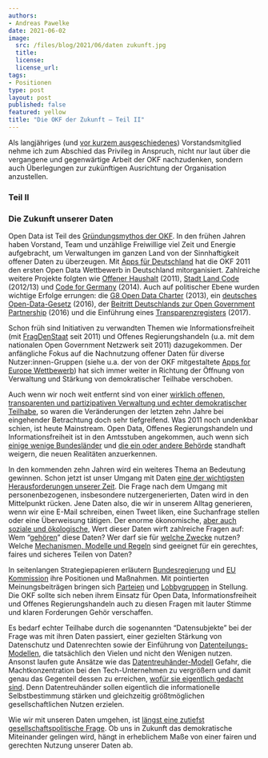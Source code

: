 ```yaml
---
authors:
- Andreas Pawelke
date: 2021-06-02
image:
  src: /files/blog/2021/06/daten zukunft.jpg
  title:
  license:
  license_url:
tags:
- Positionen
type: post
layout: post
published: false
featured: yellow
title: "Die OKF der Zukunft – Teil II"
---
```

Als langjähriges (und [vor kurzem ausgeschiedenes](https://okfn.de/blog/2021/03/okf-vorstandswechsel/)) Vorstandsmitglied nehme ich zum Abschied das Privileg in Anspruch, nicht nur laut über die vergangene und gegenwärtige Arbeit der OKF nachzudenken, sondern auch Überlegungen zur zukünftigen Ausrichtung der Organisation anzustellen.

### Teil II

### Die Zukunft unserer Daten

Open Data ist Teil des [Gründungsmythos der OKF](https://okfn.de/blog/2021/02/okf-10jahre-interview-dd/). In den frühen Jahren haben Vorstand, Team und unzählige Freiwillige viel Zeit und Energie aufgebracht, um Verwaltungen im ganzen Land von der Sinnhaftigkeit offener Daten zu überzeugen. Mit [Apps für Deutschland](https://blog.okfn.org/2011/11/08/apps-4-germany-contest-launched/) hat die OKF 2011 den ersten Open Data Wettbewerb in Deutschland mitorganisiert. Zahlreiche weitere Projekte folgten wie [Offener Haushalt](https://okfn.de/projekte/offenerhaushalt/) (2011), [Stadt Land Code](http://stadtlandcode.de/) (2012/13) und [Code for Germany](https://www.codefor.de/) (2014). Auch auf politischer Ebene wurden wichtige Erfolge errungen: die [G8 Open Data Charter](https://opendatacharter.net/g8-open-data-charter/) (2013), ein [deutsches Open-Data-Gesetz](https://okfn.de/blog/2016/10/opendata-gesetz/) (2016), der [Beitritt Deutschlands zur Open Government Partnership](https://okfn.de/blog/2016/07/ogp/) (2016) und die Einführung eines [Transparenzregisters](https://okfn.de/blog/2017/02/transparenzregister/) (2017).

Schon früh sind Initiativen zu verwandten Themen wie Informationsfreiheit (mit [FragDenStaat](https://fragdenstaat.de/) seit 2011) und Offenes Regierungshandeln (u.a. mit dem nationalen Open Government Netzwerk seit 2011) dazugekommen. Der anfängliche Fokus auf die Nachnutzung offener Daten für diverse Nutzer:innen-Gruppen (siehe u.a. der von der OKF mitgestaltete [Apps for Europe Wettbewerb](https://okfn.de/projekte/appsforeurope/)) hat sich immer weiter in Richtung der Öffnung von Verwaltung und Stärkung von demokratischer Teilhabe verschoben.

Auch wenn wir noch weit entfernt sind von einer [wirklich offenen, transparenten und partizipativen Verwaltung und echter demokratischer Teilhabe](https://okfn.de/blog/2021/03/okf-digitalpolitische-forderungen/), so waren die Veränderungen der letzten zehn Jahre bei eingehender Betrachtung doch sehr tiefgreifend. Was 2011 noch undenkbar schien, ist heute Mainstream. Open Data, Offenes Regierungshandeln und Informationsfreiheit ist in den Amtsstuben angekommen, auch wenn sich [einige wenige Bundesländer](https://transparenzranking.de/) und [die ein oder andere Behörde](https://fragdenstaat.de/aktionen/zensurheberrecht-klage-2019/) standhaft weigern, die neuen Realitäten anzuerkennen.

In den kommenden zehn Jahren wird ein weiteres Thema an Bedeutung gewinnen. Schon jetzt ist unser Umgang mit Daten [eine der wichtigsten Herausforderungen unserer Zeit](http://www.jenitennison.com/2020/01/17/community-consent.html). Die Frage nach dem Umgang mit personenbezogenen, insbesondere nutzergenerierten, Daten wird in den Mittelpunkt rücken. Jene Daten also, die wir in unserem Alltag generieren, wenn wir eine E-Mail schreiben, einen Tweet liken, eine Suchanfrage stellen oder eine Überweisung tätigen. Der enorme ökonomische, [aber auch soziale und ökologische](https://www.bennettinstitute.cam.ac.uk/research/research-projects/valuing-data/), Wert dieser Daten wirft zahlreiche Fragen auf: Wem “[gehören](https://medium.com/data-empowerment/for-data-empowerment-we-need-control-of-our-data-not-ownership-heres-why-ea4cba053578)” diese Daten? Wer darf sie für [welche Zwecke](https://okfn.de/blog/2019/04/daten-f%C3%BCr-alle-aber-wie/) nutzen? Welche [Mechanismen, Modelle und Regeln](https://www.bertelsmann-stiftung.de/fileadmin/files/user_upload/Expertise_Daten_teilen__aber_wie_final.pdf) sind geeignet für ein gerechtes, faires und sicheres Teilen von Daten?

In seitenlangen Strategiepapieren erläutern [Bundesregierung](https://www.bundesregierung.de/breg-de/suche/datenstrategie-der-bundesregierung-1845632) und [EU Kommission](https://ec.europa.eu/info/strategy/priorities-2019-2024/europe-fit-digital-age/european-data-strategy_en) ihre Positionen und Maßnahmen. Mit pointierten Meinungsbeiträgen bringen sich [Parteien](https://www.handelsblatt.com/meinung/gastbeitraege/gastkommentar-digitaler-fortschritt-daten-sind-macht-und-muessen-dem-gemeinwohl-dienen/26572380.html?ticket=ST-799165-4pZRCoilAkd1UemHiy0Z-ap6) und [Lobbygruppen](https://www.bitkom.org/Presse/Presseinformation/Bitkom-zur-Datenstrategie-der-Bundesregierung-0) in Stellung. Die OKF sollte sich neben ihrem Einsatz für Open Data, Informationsfreiheit und Offenes Regierungshandeln auch zu diesen Fragen mit lauter Stimme und klaren Forderungen Gehör verschaffen.

Es bedarf echter Teilhabe durch die sogenannten “Datensubjekte” bei der Frage was mit ihren Daten passiert, einer gezielten Stärkung von Datenschutz und Datenrechten sowie der Einführung von [Datenteilungs-Modellen](https://algorithmenethik.de/2021/03/10/datenteilen-fuers-gemeinwohl-aber-wie/), die tatsächlich den Vielen und nicht den Wenigen nutzen. Ansonst laufen gute Ansätze wie das [Datentreuhänder-Modell](https://medium.com/@anoukruhaak/data-trusts-why-what-and-how-a8b53b53d34) Gefahr, die Machtkonzentration bei den Tech-Unternehmen zu vergrößern und damit genau das Gegenteil dessen zu erreichen, [wofür sie eigentlich gedacht sind](https://academic.oup.com/idpl/article/9/4/236/5579842). Denn Datentreuhänder sollen eigentlich die informationelle Selbstbestimmung stärken und gleichzeitig größtmöglichen gesellschaftlichen Nutzen erzielen.

Wie wir mit unseren Daten umgehen, ist [längst eine zutiefst gesellschaftspolitische Frage](https://okfn.de/blog/2020/03/datenpolitik-gesellschaftspolitik/). Ob uns in Zukunft das demokratische Miteinander gelingen wird, hängt in erheblichem Maße von einer fairen und gerechten Nutzung unserer Daten ab.
